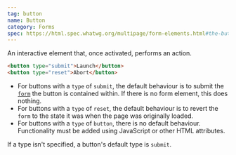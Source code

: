 ```yaml
---
tag: button
name: Button
category: Forms
spec: https://html.spec.whatwg.org/multipage/form-elements.html#the-button-element
---
```


An interactive element that, once activated, performs an action.

<!-- prettier-ignore-start -->
```html
<button type="submit">Launch</button>
<button type="reset">Abort</button>
```
<!-- prettier-ignore-end -->

- For buttons with a `type` of `submit`, the default behaviour is to submit the [`form`](#form) the button is contained within. If there is no form element, this does nothing.
- For buttons with a `type` of `reset`, the default behaviour is to revert the `form` to the state it was when the page was originally loaded.
- For buttons with a `type` of `button`, there is no default behaviour. Functionality must be added using JavaScript or other HTML attributes.

If a type isn't specified, a button's default type is `submit`.

